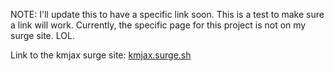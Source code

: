 NOTE: I'll update this to have a specific link soon. This is a test to make sure a link will work. Currently, the specific page for this project is not on my surge site. LOL.

Link to the kmjax surge site:  [kmjax.surge.sh](https://kmjax.surge.sh)
